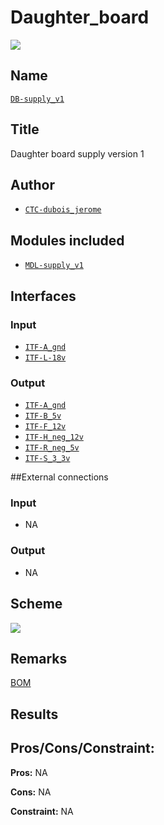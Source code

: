 # Daughter_board
![](viewme.png)

## Name
[`DB-supply_v1`]()

## Title
Daughter board supply version 1

## Author
* [`CTC-dubois_jerome`]()

## Modules included
* [`MDL-supply_v1`](../../../modules/hardware/MDL-supply/MDL-supply_v1/readme.md)

## Interfaces
### Input
* [`ITF-A_gnd`]()
* [`ITF-L-18v`]()

### Output
* [`ITF-A_gnd`]()
* [`ITF-B_5v`]()
* [`ITF-F_12v`]()
* [`ITF-H_neg_12v`]()
* [`ITF-R_neg_5v`]()
* [`ITF-S_3_3v`]()

##External connections
### Input
* NA

### Output
* NA

## Scheme
![](images/scheme.png)

## Remarks
[BOM](./src/DB-supply_v1.csv)

## Results

## Pros/Cons/Constraint:

**Pros:** NA

**Cons:** NA

**Constraint:** NA
